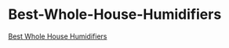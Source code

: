 <h1>Best-Whole-House-Humidifiers</h1><p><a href="post/Best Whole House Humidifiers.md">Best Whole House Humidifiers</a></p>